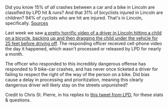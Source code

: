 Did you know 15% of *all* crashes between a car and a bike in Lincoln are classified by LPD hit & runs? And that 31% of bicyclists injured in Lincoln are children? 94% of cyclists who are hit are injured. That's in Lincoln, specifically. [Sources](http://stpierre.github.io/crashes/#toc-bicycle-collision-analytics-lincoln-ne-)

Last week we saw [a pretty horrific video of a driver in Lincoln hitting a child on a bicycle, backing up and then dragging the child under the vehicle for 25 feet before driving off](http://lincolncrimestoppers.com/scary-moment/). The responding officer received cell-phone video the day it happened, which wasn't processed or released by LPD for nearly a month.

The officer who responded to this incredibly dangerous offense has responded to 9 bike-car crashes, and has never once ticketed a driver for failing to respect the right of the way of the person on a bike. Did bias cause a delay in processing and prioritization, meaning this clearly dangerous driver will likely stay on the streets unpunished?

Credit to Chris St. Pierre, in his replies to [this tweet from LPD](https://twitter.com/Lincoln_Police/status/1138891866584363014), for these stats & questions.
